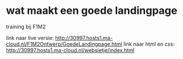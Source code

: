 # wat maakt een goede landingpage
training bij F1M2

link naar live versie: http://30997.hosts1.ma-cloud.nl/F1M2Ontwerp/GoedeLandingpage.html
link naar html en css: http://30997.hosts1.ma-cloud.nl/websietje/index.html